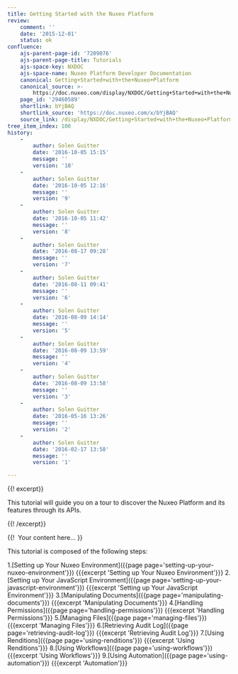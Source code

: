 ```yaml
---
title: Getting Started with the Nuxeo Platform
review:
    comment: ''
    date: '2015-12-01'
    status: ok
confluence:
    ajs-parent-page-id: '7209076'
    ajs-parent-page-title: Tutorials
    ajs-space-key: NXDOC
    ajs-space-name: Nuxeo Platform Developer Documentation
    canonical: Getting+Started+with+the+Nuxeo+Platform
    canonical_source: >-
        https://doc.nuxeo.com/display/NXDOC/Getting+Started+with+the+Nuxeo+Platform
    page_id: '29460589'
    shortlink: bYjBAQ
    shortlink_source: 'https://doc.nuxeo.com/x/bYjBAQ'
    source_link: /display/NXDOC/Getting+Started+with+the+Nuxeo+Platform
tree_item_index: 100
history:
    -
        author: Solen Guitter
        date: '2016-10-05 15:15'
        message: ''
        version: '10'
    -
        author: Solen Guitter
        date: '2016-10-05 12:16'
        message: ''
        version: '9'
    -
        author: Solen Guitter
        date: '2016-10-05 11:42'
        message: ''
        version: '8'
    -
        author: Solen Guitter
        date: '2016-08-17 09:28'
        message: ''
        version: '7'
    -
        author: Solen Guitter
        date: '2016-08-11 09:41'
        message: ''
        version: '6'
    -
        author: Solen Guitter
        date: '2016-08-09 14:14'
        message: ''
        version: '5'
    -
        author: Solen Guitter
        date: '2016-08-09 13:59'
        message: ''
        version: '4'
    -
        author: Solen Guitter
        date: '2016-08-09 13:58'
        message: ''
        version: '3'
    -
        author: Solen Guitter
        date: '2016-05-16 13:26'
        message: ''
        version: '2'
    -
        author: Solen Guitter
        date: '2016-02-17 13:58'
        message: ''
        version: '1'

---
```

{{! excerpt}}

This tutorial will guide you on a tour to discover the Nuxeo Platform and its features through its APIs.

{{! /excerpt}}

{{! &nbsp;Your content here... }}

This tutorial is composed of the following steps:

1.[Setting up Your Nuxeo Environment]({{page page='setting-up-your-nuxeo-environment'}})
    {{{excerpt 'Setting up Your Nuxeo Environment'}}}
2.[Setting up Your JavaScript Environment]({{page page='setting-up-your-javascript-environment'}})
    {{{excerpt 'Setting up Your JavaScript Environment'}}}
3.[Manipulating Documents]({{page page='manipulating-documents'}})
    {{{excerpt 'Manipulating Documents'}}}
4.[Handling Permissions]({{page page='handling-permissions'}})
    {{{excerpt 'Handling Permissions'}}}
5.[Managing Files]({{page page='managing-files'}})
    {{{excerpt 'Managing Files'}}}
6.[Retrieving Audit Log]({{page page='retrieving-audit-log'}})
    {{{excerpt 'Retrieving Audit Log'}}}
7.[Using Renditions]({{page page='using-renditions'}})
    {{{excerpt 'Using Renditions'}}}
8.[Using Workflows]({{page page='using-workflows'}})
    {{{excerpt 'Using Workflows'}}}
9.[Using Automation]({{page page='using-automation'}})
    {{{excerpt 'Automation'}}}
